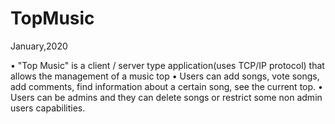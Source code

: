 # TopMusic

January,2020 

 • "Top Music" is a client / server type application(uses TCP/IP protocol) that allows the management of a music top
 • Users can add songs, vote songs, add comments, find information about a certain song, see the current top.
 • Users can be admins and they can delete songs or restrict some non admin users
capabilities.

